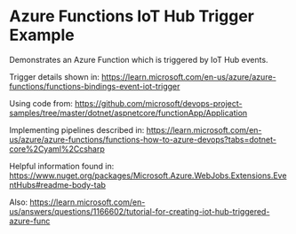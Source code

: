 # Azure Functions IoT Hub Trigger Example

Demonstrates an Azure Function which is triggered by IoT Hub events.

Trigger details shown in: https://learn.microsoft.com/en-us/azure/azure-functions/functions-bindings-event-iot-trigger

Using code from: https://github.com/microsoft/devops-project-samples/tree/master/dotnet/aspnetcore/functionApp/Application

Implementing pipelines described in: https://learn.microsoft.com/en-us/azure/azure-functions/functions-how-to-azure-devops?tabs=dotnet-core%2Cyaml%2Ccsharp

Helpful information found in: https://www.nuget.org/packages/Microsoft.Azure.WebJobs.Extensions.EventHubs#readme-body-tab 

Also: https://learn.microsoft.com/en-us/answers/questions/1166602/tutorial-for-creating-iot-hub-triggered-azure-func